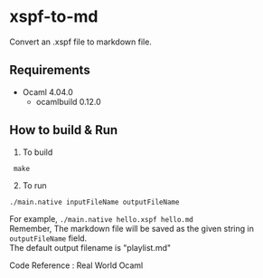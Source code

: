 # xspf-to-md
Convert an .xspf file to markdown file.

## Requirements
* Ocaml 4.04.0
  * ocamlbuild 0.12.0

## How to build & Run

1. To build
```
 make 
```

2. To run

```
./main.native inputFileName outputFileName
```

For example, `./main.native hello.xspf hello.md`  
Remember, The markdown file will be saved as the given string in `outputFileName` field.  
The default output filename is "playlist.md"

Code Reference : Real World Ocaml
